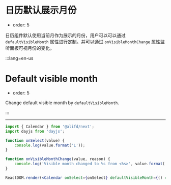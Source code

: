 # 日历默认展示月份

- order: 5

日历组件默认使用当前月作为展示的月份，用户可以可以通过 `defaultVisibleMonth` 属性进行定制。并可以通过 `onVisibleMonthChange` 属性监听面板可视月份的变化。

:::lang=en-us
# Default visible month

- order: 5

Change default visible month by `defaultVisibleMonth`.

:::

---

````jsx
import { Calendar } from '@alifd/next';
import dayjs from 'dayjs';

function onSelect(value) {
    console.log(value.format('L'));
}

function onVisibleMonthChange(value, reason) {
    console.log('Visible month changed to %s from <%s>', value.format('YYYY-MM'), reason);
}

ReactDOM.render(<Calendar onSelect={onSelect} defaultVisibleMonth={() => dayjs('2018-01', 'YYYY-MM', true)} onVisibleMonthChange={onVisibleMonthChange} />, mountNode);
````
